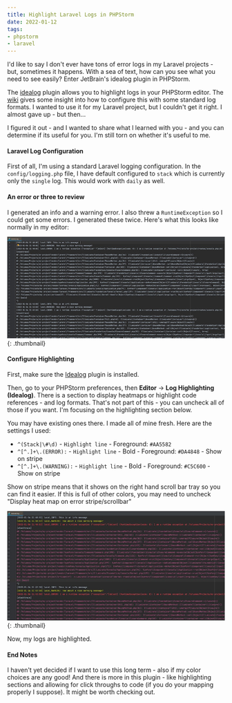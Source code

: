 ```yaml
---
title: Highlight Laravel Logs in PHPStorm
date: 2022-01-12
tags:
- phpstorm
- laravel
---
```

I'd like to say I don't ever have tons of error logs in my Laravel projects - but, sometimes it happens. With a sea of text, how can you see what you need to see easily? Enter JetBrain's idealog plugin in PHPStorm.

<!--more-->

The [idealog](https://plugins.jetbrains.com/plugin/9746-ideolog) plugin allows you to highlight logs in your PHPStorm editor.  The [wiki](https://github.com/jetbrains/ideolog/wiki) gives some insight into how to configure this with some standard log formats. I wanted to use it for my Laravel project, but I couldn't get it right.  I almost gave up - but then... 

I figured it out - and I wanted to share what I learned with you - and you can determine if its useful for you. I'm still torn on whether it's useful to me.

#### Laravel Log Configuration

First of all, I'm using a standard Laravel logging configuration.  In the `config/logging.php` file, I have default configured to `stack` which is currently only the `single` log.  This would work with `daily` as well.

#### An error or three to review

I generated an info and a warning error.  I also threw a `RuntimeException` so I could get some errors. I generated these twice.  Here's what this looks like normally in my editor:

[![Before highlight](/uploads/2022/highlight-logs-1-thumb.jpg)](/uploads/2022/highlight-logs-1.jpg){: .thumbnail}

#### Configure Highlighting

First, make sure the [Idealog](https://plugins.jetbrains.com/plugin/9746-ideolog) plugin is installed. 

Then, go to your PHPStorm preferences, then **Editor** -> **Log Highlighting (Idealog)**.  There is a section to display heatmaps or highlight code references - and log formats.  That's not part of this - you can uncheck all of those if you want.  I'm focusing on the highlighting section below.

You may have existing ones there. I made all of mine fresh.  Here are the settings I used:
* `^(Stack|\#\d)` - `Highlight line` - Foreground: `#AA5582`
* `^[^.]+\.(ERROR):` - `Highlight line` - Bold - Foreground: `#DA4848` - Show on stripe 
* `^[^.]+\.(WARNING):` - `Highlight line` - Bold - Foreground: `#C5C600` - Show on stripe

Show on stripe means that it shows on the right hand scroll bar tray so you can find it easier.  If this is full of other colors, you may need to uncheck "Display heat map on error stripe/scrollbar"

[![After highlight](/uploads/2022/highlight-logs-2-thumb.jpg)](/uploads/2022/highlight-logs-2.jpg){: .thumbnail}

Now, my logs are highlighted.

#### End Notes

I haven't yet decided if I want to use this long term - also if my color choices are any good!  And there is more in this plugin - like highlighting sections and allowing for click throughs to code (if you do your mapping properly I suppose).  It might be worth checking out.
